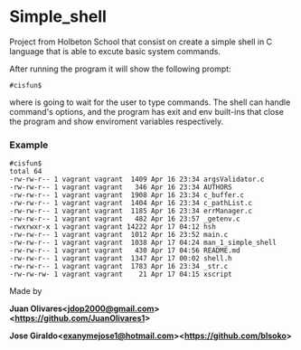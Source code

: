 # Simple_shell

Project from Holbeton School that consist on create a simple shell in C language
that is able to excute basic system commands.

After running the program it will show the following prompt:

``#cisfun$``

where is going to wait for the user to type commands. The shell can handle 
command's options, and the program has exit and env built-ins
that close the program and show enviroment variables respectively.

### Example

```
#cisfun$
total 64
-rw-rw-r-- 1 vagrant vagrant  1409 Apr 16 23:34 argsValidator.c
-rw-rw-r-- 1 vagrant vagrant   346 Apr 16 23:34 AUTHORS
-rw-rw-r-- 1 vagrant vagrant  1908 Apr 16 23:34 c_buffer.c
-rw-rw-r-- 1 vagrant vagrant  1404 Apr 16 23:34 c_pathList.c
-rw-rw-r-- 1 vagrant vagrant  1185 Apr 16 23:34 errManager.c
-rw-rw-r-- 1 vagrant vagrant   482 Apr 16 23:57 _getenv.c
-rwxrwxr-x 1 vagrant vagrant 14222 Apr 17 04:12 hsh
-rw-rw-r-- 1 vagrant vagrant  1012 Apr 16 23:52 main.c
-rw-rw-r-- 1 vagrant vagrant  1038 Apr 17 04:24 man_1_simple_shell
-rw-rw-r-- 1 vagrant vagrant   430 Apr 17 04:56 README.md
-rw-rw-r-- 1 vagrant vagrant  1347 Apr 17 00:02 shell.h
-rw-rw-r-- 1 vagrant vagrant  1783 Apr 16 23:34 _str.c
-rw-rw-rw- 1 vagrant vagrant    21 Apr 17 04:15 xscript
```
Made by

**Juan Olivares\<<jdop2000@gmail.com>\>\<<https://github.com/JuanOlivares1>\>**

**Jose Giraldo\<<exanymejose1@hotmail.com>\>\<<https://github.com/blsoko>\>**